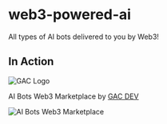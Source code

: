 # web3-powered-ai
All types of AI bots delivered to you by Web3!

## In Action

![GAC Logo](https://geniusandcourage.com/favicon.ico)

AI Bots Web3 Marketplace by [GAC DEV](https://geniusandcourage.com)

![AI Bots Web3 Marketplace](https://hlwsdtech.com:8081/images/web3aibots.jpg)
